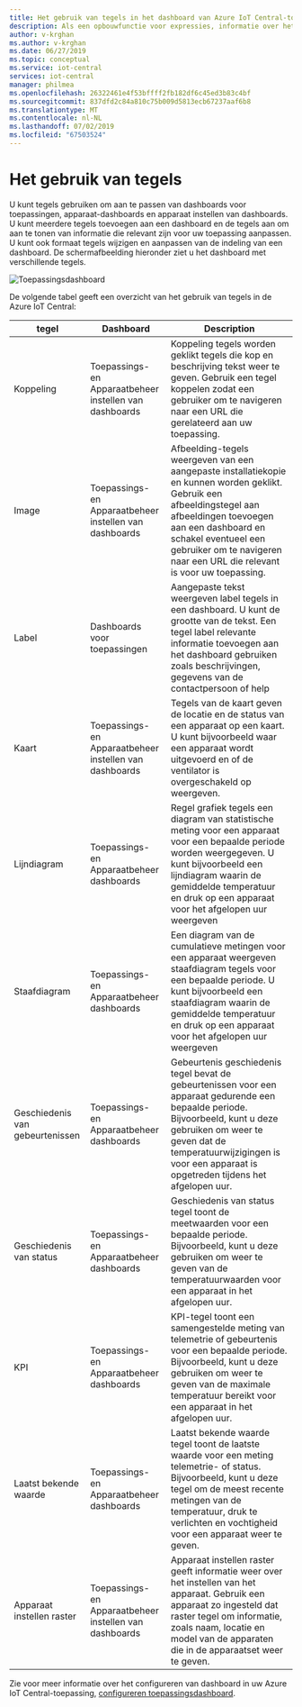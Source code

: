 ```yaml
---
title: Het gebruik van tegels in het dashboard van Azure IoT Central-toepassing | Microsoft Docs
description: Als een opbouwfunctie voor expressies, informatie over het gebruik van tegels op dashboards voor toepassingen, apparaat set dashboards en apparaat dashboards.
author: v-krghan
ms.author: v-krghan
ms.date: 06/27/2019
ms.topic: conceptual
ms.service: iot-central
services: iot-central
manager: philmea
ms.openlocfilehash: 26322461e4f53bffff2fb182df6c45ed3b83c4bf
ms.sourcegitcommit: 837dfd2c84a810c75b009d5813ecb67237aaf6b8
ms.translationtype: MT
ms.contentlocale: nl-NL
ms.lasthandoff: 07/02/2019
ms.locfileid: "67503524"
---
```

# <a name="how-to-use-tiles"></a>Het gebruik van tegels
U kunt tegels gebruiken om aan te passen van dashboards voor toepassingen, apparaat-dashboards en apparaat instellen van dashboards. U kunt meerdere tegels toevoegen aan een dashboard en de tegels aan om aan te tonen van informatie die relevant zijn voor uw toepassing aanpassen. U kunt ook formaat tegels wijzigen en aanpassen van de indeling van een dashboard. De schermafbeelding hieronder ziet u het dashboard met verschillende tegels.

![Toepassingsdashboard](media/howto-use-tiles/image1a.png)


De volgende tabel geeft een overzicht van het gebruik van tegels in de Azure IoT Central:

 
| tegel | Dashboard | Description
| ----------- | ------- | ------- |
| Koppeling | Toepassings- en Apparaatbeheer instellen van dashboards |Koppeling tegels worden geklikt tegels die kop en beschrijving tekst weer te geven. Gebruik een tegel koppelen zodat een gebruiker om te navigeren naar een URL die gerelateerd aan uw toepassing. |
| Image | Toepassings- en Apparaatbeheer instellen van dashboards |Afbeelding-tegels weergeven van een aangepaste installatiekopie en kunnen worden geklikt. Gebruik een afbeeldingstegel aan afbeeldingen toevoegen aan een dashboard en schakel eventueel een gebruiker om te navigeren naar een URL die relevant is voor uw toepassing.|
| Label | Dashboards voor toepassingen |Aangepaste tekst weergeven label tegels in een dashboard. U kunt de grootte van de tekst. Een tegel label relevante informatie toevoegen aan het dashboard gebruiken zoals beschrijvingen, gegevens van de contactpersoon of help|
| Kaart | Toepassings- en Apparaatbeheer instellen van dashboards |Tegels van de kaart geven de locatie en de status van een apparaat op een kaart. U kunt bijvoorbeeld waar een apparaat wordt uitgevoerd en of de ventilator is overgeschakeld op weergeven.|
| Lijndiagram | Toepassings- en Apparaatbeheer dashboards |Regel grafiek tegels een diagram van statistische meting voor een apparaat voor een bepaalde periode worden weergegeven. U kunt bijvoorbeeld een lijndiagram waarin de gemiddelde temperatuur en druk op een apparaat voor het afgelopen uur weergeven|
| Staafdiagram | Toepassings- en Apparaatbeheer dashboards |Een diagram van de cumulatieve metingen voor een apparaat weergeven staafdiagram tegels voor een bepaalde periode. U kunt bijvoorbeeld een staafdiagram waarin de gemiddelde temperatuur en druk op een apparaat voor het afgelopen uur weergeven |
| Geschiedenis van gebeurtenissen | Toepassings- en Apparaatbeheer dashboards |Gebeurtenis geschiedenis tegel bevat de gebeurtenissen voor een apparaat gedurende een bepaalde periode. Bijvoorbeeld, kunt u deze gebruiken om weer te geven dat de temperatuurwijzigingen is voor een apparaat is opgetreden tijdens het afgelopen uur. |
| Geschiedenis van status | Toepassings- en Apparaatbeheer dashboards |Geschiedenis van status tegel toont de meetwaarden voor een bepaalde periode. Bijvoorbeeld, kunt u deze gebruiken om weer te geven van de temperatuurwaarden voor een apparaat in het afgelopen uur.|
| KPI | Toepassings- en Apparaatbeheer dashboards | KPI-tegel toont een samengestelde meting van telemetrie of gebeurtenis voor een bepaalde periode. Bijvoorbeeld, kunt u deze gebruiken om weer te geven van de maximale temperatuur bereikt voor een apparaat in het afgelopen uur.|
| Laatst bekende waarde | Toepassings- en Apparaatbeheer dashboards |Laatst bekende waarde tegel toont de laatste waarde voor een meting telemetrie- of status. Bijvoorbeeld, kunt u deze tegel om de meest recente metingen van de temperatuur, druk te verlichten en vochtigheid voor een apparaat weer te geven.|
| Apparaat instellen raster | Toepassings- en Apparaatbeheer instellen van dashboards | Apparaat instellen raster geeft informatie weer over het instellen van het apparaat. Gebruik een apparaat zo ingesteld dat raster tegel om informatie, zoals naam, locatie en model van de apparaten die in de apparaatset weer te geven.|


Zie voor meer informatie over het configureren van dashboard in uw Azure IoT Central-toepassing, [configureren toepassingsdashboard](howto-configure-homepage.md).
